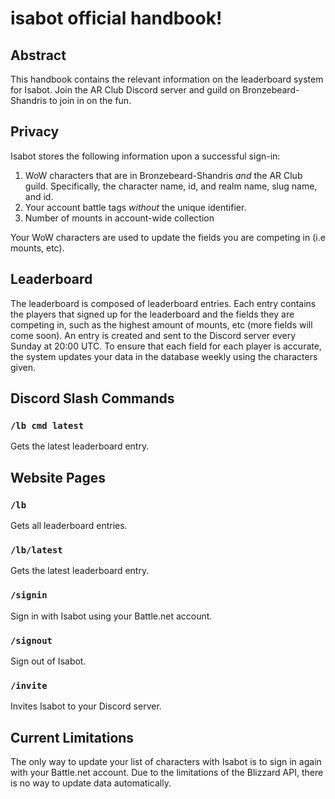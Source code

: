 # isabot official handbook!

## Abstract

This handbook contains the relevant information on the leaderboard system for Isabot. Join the AR Club Discord server and guild on Bronzebeard-Shandris to join in on the fun.

## Privacy

Isabot stores the following information upon a successful sign-in:

1. WoW characters that are in Bronzebeard-Shandris *and* the AR Club guild. Specifically, the character name, id, and realm name, slug name, and id. 
2. Your account battle tags *without* the unique identifier.
3. Number of mounts in account-wide collection

Your WoW characters are used to update the fields you are competing in (i.e mounts, etc). 

## Leaderboard

The leaderboard is composed of leaderboard entries. Each entry contains the players that signed up for the leaderboard and the fields they are competing in, such as
the highest amount of mounts, etc (more fields will come soon). An entry is created and sent to the Discord server every Sunday at 20:00 UTC. To ensure that each field for each player is accurate, the system updates your data in the database weekly using the characters given.


## Discord Slash Commands

### `/lb cmd latest`

Gets the latest leaderboard entry. 

## Website Pages 

### `/lb`

Gets all leaderboard entries. 

### `/lb/latest`

Gets the latest leaderboard entry. 

### `/signin`

Sign in with Isabot using your Battle.net account.

### `/signout`

Sign out of Isabot.

### `/invite`

Invites Isabot to your Discord server.

## Current Limitations

The only way to update your list of characters with Isabot is to sign in again with your Battle.net account. Due to the limitations of the Blizzard API, there is no way to 
update data automatically. 
